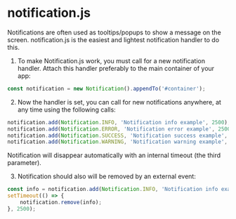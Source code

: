 # notification.js

Notifications are often used as tooltips/popups to show a message on the screen.
notification.js is the easiest and lightest notification handler to do this.

1. To make Notification.js work, you must call for a new notification handler. Attach this handler preferably to the main container of your app:
```js
const notification = new Notification().appendTo('#container');
```

2. Now the handler is set, you can call for new notifications anywhere, at any time using the following calls:
```js
notification.add(Notification.INFO, 'Notification info example', 2500);
notification.add(Notification.ERROR, 'Notification error example', 2500);
notification.add(Notification.SUCCESS, 'Notification success example', 2500);
notification.add(Notification.WARNING, 'Notification warning example', 2500);
```
Notification will disappear automatically with an internal timeout (the third parameter).

3. Notification should also will be removed by an external event:
```js
const info = notification.add(Notification.INFO, 'Notification info example');
setTimeout(() => {
    notification.remove(info);
}, 2500);
```
